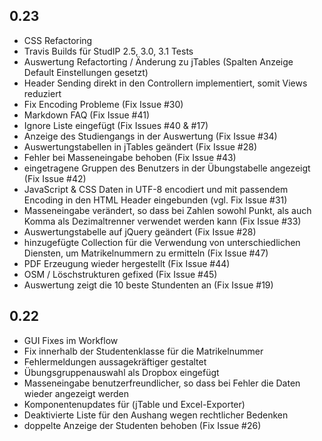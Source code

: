## 0.23

 * CSS Refactoring
 * Travis Builds für StudIP 2.5, 3.0, 3.1 Tests
 * Auswertung Refactorting / Änderung zu jTables (Spalten Anzeige Default Einstellungen gesetzt)
 * Header Sending direkt in den Controllern implementiert, somit Views reduziert
 * Fix Encoding Probleme (Fix Issue #30)
 * Markdown FAQ (Fix Issue #41)
 * Ignore Liste eingefügt (Fix Issues #40 & #17)
 * Anzeige des Studiengangs in der Auswertung (Fix Issue #34)
 * Auswertungstabellen in jTables geändert (Fix Issue #28)
 * Fehler bei Masseneingabe behoben (Fix Issue #43)
 * eingetragene Gruppen des Benutzers in der Übungstabelle angezeigt (Fix Issue #42)
 * JavaScript & CSS Daten in UTF-8 encodiert und mit passendem Encoding in den HTML Header eingebunden (vgl. Fix Issue #31)
 * Masseneingabe verändert, so dass bei Zahlen sowohl Punkt, als auch Komma als Dezimaltrenner verwendet werden kann (Fix Issue #33)
 * Auswertungstabelle auf jQuery geändert (Fix Issue #28)
 * hinzugefügte Collection für die Verwendung von unterschiedlichen Diensten, um Matrikelnummern zu ermitteln (Fix Issue #47)
 * PDF Erzeugung wieder hergestellt (Fix Issue #44)
 * OSM / Löschstrukturen gefixed (Fix Issue #45)
 * Auswertung zeigt die 10 beste Stundenten an (Fix Issue #19)



## 0.22

 * GUI Fixes im Workflow
 * Fix innerhalb der Studentenklasse für die Matrikelnummer
 * Fehlermeldungen aussagekräftiger gestaltet
 * Übungsgruppenauswahl als Dropbox eingefügt
 * Masseneingabe benutzerfreundlicher, so dass bei Fehler die Daten wieder angezeigt werden
 * Komponentenupdates für (jTable und Excel-Exporter)
 * Deaktivierte Liste für den Aushang wegen rechtlicher Bedenken
 * doppelte Anzeige der Studenten behoben (Fix Issue #26)
